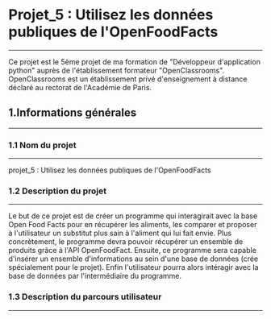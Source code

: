 # Projet_5 : Utilisez les données publiques de l'OpenFoodFacts
---------------------------------------------------------------
Ce projet est le 5ème projet de ma formation de "Développeur d'application python" auprès
de l'établissement formateur "OpenClassrooms". OpenClassrooms est un établissement privé
d'enseignement à distance déclaré au rectorat de l'Académie de Paris.

## 1.Informations générales
---------------------------

### 1.1 Nom du projet
---------------------
projet_5 : Utilisez les données publiques de l'OpenFoodFacts

### 1.2 Description du projet
-----------------------------
Le but de ce projet est de créer un programme qui interagirait avec la base Open Food Facts
pour en récupérer les aliments, les comparer et proposer à l'utilisateur un substitut
plus sain à l'aliment qui lui fait envie. Plus concrètement, le programme devra pouvoir
récupérer un ensemble de produits grâce à l'API OpenFoodFact. Ensuite, ce programme sera
capable d'insérer un ensemble d'informations au sein d'une base de données
(crée spécialement pour le projet). Enfin l'utilisateur pourra alors intéragir avec la base
de données par l'intermédiaire du programme. 

### 1.3 Description du parcours utilisateur
-------------------------------------------